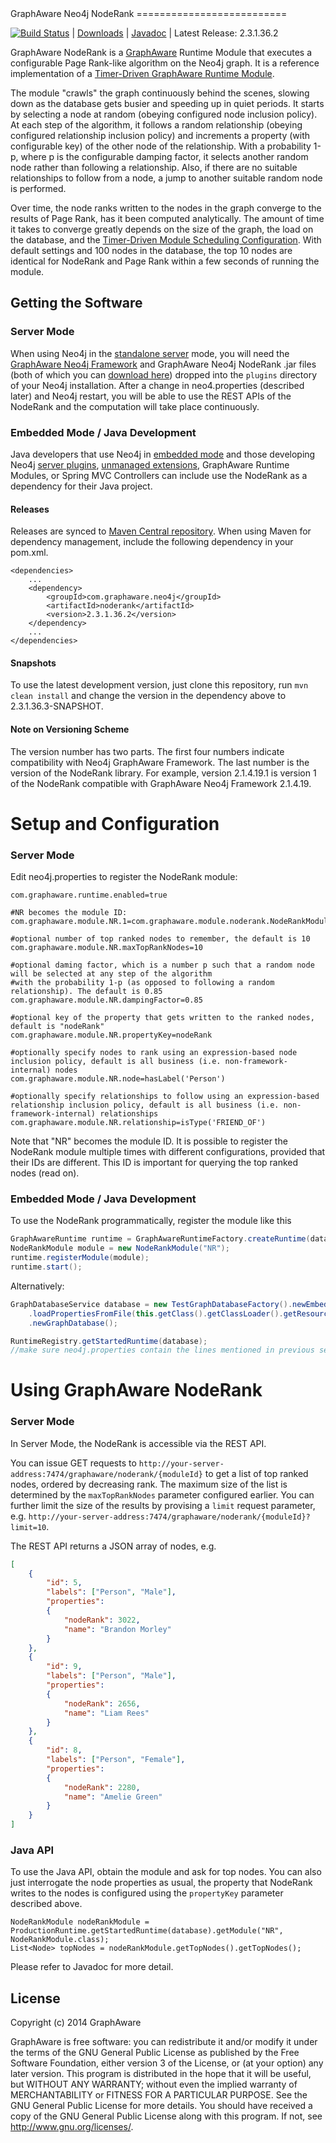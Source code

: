<a name="top"/>
GraphAware Neo4j NodeRank
==========================

[![Build Status](https://travis-ci.org/graphaware/neo4j-noderank.png)](https://travis-ci.org/graphaware/neo4j-noderank) | <a href="http://graphaware.com/downloads/" target="_blank">Downloads</a> | <a href="http://graphaware.com/site/noderank/latest/apidocs/" target="_blank">Javadoc</a> | Latest Release: 2.3.1.36.2

GraphAware NodeRank is a [GraphAware](https://github.com/graphaware/neo4j-framework) Runtime Module that executes a configurable
Page Rank-like algorithm on the Neo4j graph. It is a reference implementation of a [Timer-Driven GraphAware Runtime Module](https://github.com/graphaware/neo4j-framework/tree/master/runtime#building-a-timer-driven-graphaware-runtime-module).

The module "crawls" the graph continuously behind the scenes, slowing down as the database gets busier and speeding up
in quiet periods. It starts by selecting a node at random (obeying configured node inclusion policy). At each step of the
algorithm, it follows a random relationship (obeying configured relationship inclusion policy) and increments a property
(with configurable key) of the other node of the relationship. With a probability 1-p, where p is the configurable damping
factor, it selects another random node rather than following a relationship. Also, if there are no suitable relationships
to follow from a node, a jump to another suitable random node is performed.

Over time, the node ranks written to the nodes in the graph converge to the results of Page Rank, has it been computed
analytically. The amount of time it takes to converge greatly depends on the size of the graph, the load on the database,
and the [Timer-Driven Module Scheduling Configuration](https://github.com/graphaware/neo4j-framework/tree/master/runtime#building-a-timer-driven-graphaware-runtime-module).
With default settings and 100 nodes in the database, the top 10 nodes are identical for NodeRank and Page Rank within a
few seconds of running the module.

Getting the Software
--------------------

### Server Mode

When using Neo4j in the <a href="http://docs.neo4j.org/chunked/stable/server-installation.html" target="_blank">standalone server</a> mode,
you will need the <a href="https://github.com/graphaware/neo4j-framework" target="_blank">GraphAware Neo4j Framework</a> and GraphAware Neo4j NodeRank .jar files (both of which you can <a href="http://graphaware.com/downloads/" target="_blank">download here</a>) dropped
into the `plugins` directory of your Neo4j installation. After a change in neo4.properties (described later) and Neo4j restart, you will be able to use the REST APIs of the NodeRank
and the computation will take place continuously.

### Embedded Mode / Java Development

Java developers that use Neo4j in <a href="http://docs.neo4j.org/chunked/stable/tutorials-java-embedded.html" target="_blank">embedded mode</a>
and those developing Neo4j <a href="http://docs.neo4j.org/chunked/stable/server-plugins.html" target="_blank">server plugins</a>,
<a href="http://docs.neo4j.org/chunked/stable/server-unmanaged-extensions.html" target="_blank">unmanaged extensions</a>,
GraphAware Runtime Modules, or Spring MVC Controllers can include use the NodeRank as a dependency for their Java project.

#### Releases

Releases are synced to <a href="http://search.maven.org/#search%7Cga%7C1%7Ca%3A%22changefeed%22" target="_blank">Maven Central repository</a>. When using Maven for dependency management, include the following dependency in your pom.xml.

    <dependencies>
        ...
        <dependency>
            <groupId>com.graphaware.neo4j</groupId>
            <artifactId>noderank</artifactId>
            <version>2.3.1.36.2</version>
        </dependency>
        ...
    </dependencies>

#### Snapshots

To use the latest development version, just clone this repository, run `mvn clean install` and change the version in the
dependency above to 2.3.1.36.3-SNAPSHOT.

#### Note on Versioning Scheme

The version number has two parts. The first four numbers indicate compatibility with Neo4j GraphAware Framework.
 The last number is the version of the NodeRank library. For example, version 2.1.4.19.1 is version 1 of the NodeRank
 compatible with GraphAware Neo4j Framework 2.1.4.19.

Setup and Configuration
=======================

### Server Mode

Edit neo4j.properties to register the NodeRank module:

```
com.graphaware.runtime.enabled=true

#NR becomes the module ID:
com.graphaware.module.NR.1=com.graphaware.module.noderank.NodeRankModuleBootstrapper

#optional number of top ranked nodes to remember, the default is 10
com.graphaware.module.NR.maxTopRankNodes=10

#optional daming factor, which is a number p such that a random node will be selected at any step of the algorithm
#with the probability 1-p (as opposed to following a random relationship). The default is 0.85
com.graphaware.module.NR.dampingFactor=0.85

#optional key of the property that gets written to the ranked nodes, default is "nodeRank"
com.graphaware.module.NR.propertyKey=nodeRank

#optionally specify nodes to rank using an expression-based node inclusion policy, default is all business (i.e. non-framework-internal) nodes
com.graphaware.module.NR.node=hasLabel('Person')

#optionally specify relationships to follow using an expression-based relationship inclusion policy, default is all business (i.e. non-framework-internal) relationships
com.graphaware.module.NR.relationship=isType('FRIEND_OF')
```

Note that "NR" becomes the module ID. It is possible to register the NodeRank module multiple times with different
configurations, provided that their IDs are different. This ID is important for querying the top ranked nodes (read on).

### Embedded Mode / Java Development

To use the NodeRank programmatically, register the module like this

```java
GraphAwareRuntime runtime = GraphAwareRuntimeFactory.createRuntime(database);  //where database is an instance of GraphDatabaseService
NodeRankModule module = new NodeRankModule("NR");
runtime.registerModule(module);
runtime.start();
```

Alternatively:
```java
GraphDatabaseService database = new TestGraphDatabaseFactory().newEmbeddedDatabaseBuilder(pathToDb)
    .loadPropertiesFromFile(this.getClass().getClassLoader().getResource("neo4j.properties").getPath())
    .newGraphDatabase();

RuntimeRegistry.getStartedRuntime(database);
//make sure neo4j.properties contain the lines mentioned in previous section
```

Using GraphAware NodeRank
=========================

### Server Mode

In Server Mode, the NodeRank is accessible via the REST API.

You can issue GET requests to `http://your-server-address:7474/graphaware/noderank/{moduleId}` to get a list of top ranked
nodes, ordered by decreasing rank. The maximum size of the list is determined by the `maxTopRankNodes` parameter configured
earlier. You can further limit the size of the results by provising a `limit` request parameter, e.g.
`http://your-server-address:7474/graphaware/noderank/{moduleId}?limit=10`.

The REST API returns a JSON array of nodes, e.g.

```json
[
    {
        "id": 5,
        "labels": ["Person", "Male"],
        "properties":
        {
            "nodeRank": 3022,
            "name": "Brandon Morley"
        }
    },
    {
        "id": 9,
        "labels": ["Person", "Male"],
        "properties":
        {
            "nodeRank": 2656,
            "name": "Liam Rees"
        }
    },
    {
        "id": 8,
        "labels": ["Person", "Female"],
        "properties":
        {
            "nodeRank": 2280,
            "name": "Amelie Green"
        }
    }
]
```

### Java API

To use the Java API, obtain the module and ask for top nodes. You can also just interrogate the node properties as usual,
the property that NodeRank writes to the nodes is configured using the `propertyKey` parameter described above.

```
NodeRankModule nodeRankModule = ProductionRuntime.getStartedRuntime(database).getModule("NR", NodeRankModule.class);
List<Node> topNodes = nodeRankModule.getTopNodes().getTopNodes();
```

Please refer to Javadoc for more detail.

License
-------

Copyright (c) 2014 GraphAware

GraphAware is free software: you can redistribute it and/or modify it under the terms of the GNU General Public License
as published by the Free Software Foundation, either version 3 of the License, or (at your option) any later version.
This program is distributed in the hope that it will be useful, but WITHOUT ANY WARRANTY; without even the implied
warranty of MERCHANTABILITY or FITNESS FOR A PARTICULAR PURPOSE. See the GNU General Public License for more details.
You should have received a copy of the GNU General Public License along with this program.
If not, see <http://www.gnu.org/licenses/>.
